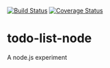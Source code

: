 [![Build Status](https://travis-ci.org/ByIvo/todo-list-node.svg?branch=master)](https://travis-ci.org/ByIvo/todo-list-node)
[![Coverage Status](https://coveralls.io/repos/github/ByIvo/todo-list-node/badge.svg?branch=master)](https://coveralls.io/github/ByIvo/todo-list-node?branch=master)
# todo-list-node
A node.js experiment
